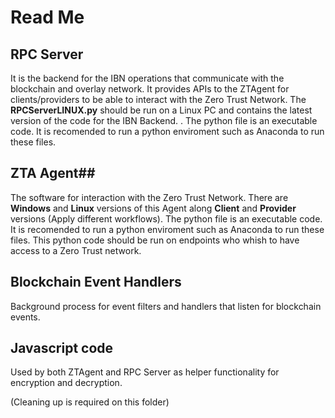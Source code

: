# Read Me #

## RPC Server ##
It is the backend for the IBN operations that communicate with the blockchain and overlay network. It provides APIs to the ZTAgent for clients/providers to be able to interact with the Zero Trust Network.
The **RPCServerLINUX.py** should be run on a Linux PC and contains the latest version of the code for the IBN Backend. . The python file is an executable code. It is recomended to run a python enviroment such as Anaconda to run these files. 

## ZTA Agent##
The software for interaction with the Zero Trust Network. There are **Windows** and **Linux** versions of this Agent along **Client** and **Provider** versions (Apply different workflows). The python file is an executable code. It is recomended to run a python enviroment such as Anaconda to run these files.
This python code should be run on endpoints who whish to have access to a Zero Trust network.

## Blockchain Event Handlers ##
Background process for event filters and handlers that listen for blockchain events.

## Javascript code ##
Used by both ZTAgent and RPC Server as helper functionality for encryption and decryption.

(Cleaning up is required on this folder)

